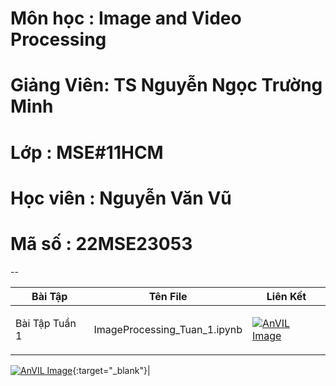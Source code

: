 # Môn học   : Image and Video Processing 
# Giảng Viên: TS Nguyễn Ngọc Trường Minh
# Lớp       : MSE#11HCM
# Học viên  : Nguyễn Văn Vũ
# Mã số     : 22MSE23053
--

| Bài Tập | Tên File | Liên Kết|
|------|:--------:|---------|
|<p align="left">Bài Tập Tuần 1 </p> | <p align="left">ImageProcessing_Tuan_1.ipynb</p> | <a href="https://colab.research.google.com/github/nguyenvudev20/mse22.imageprocessing/blob/main/ImageProcessing_Tuan_1.ipynb" target="_blank" rel="noopener noreferrer"><img src="https://colab.research.google.com/assets/colab-badge.svg" alt="AnVIL Image"></a>

[![AnVIL Image](https://colab.research.google.com/assets/colab-badge.svg)](https://colab.research.google.com/github/nguyenvudev20/mse22.imageprocessing/blob/main/ImageProcessing_Tuan_1.ipynb){:target="_blank"}|

